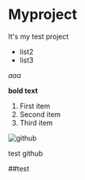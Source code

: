 # Myproject
It's my test project

- list2
- list3
  
  
*aaa*

**bold text**


1. First item
2. Second item
3. Third item

![github](https://miro.medium.com/max/700/1*J8O2xd9ZqxWr2x6EP4MHmg.png)


test github

##test